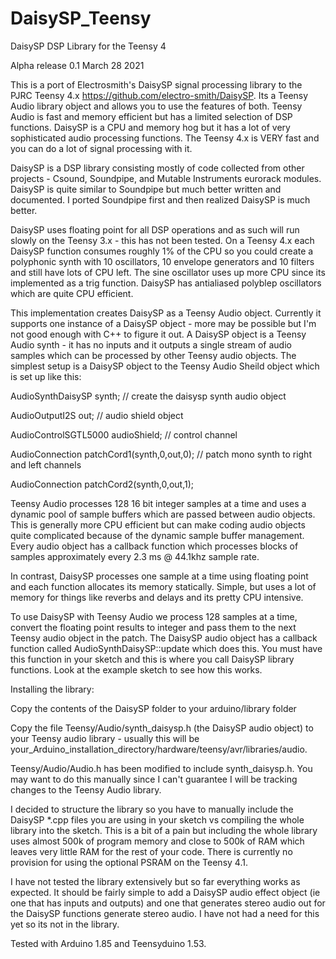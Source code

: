 # DaisySP_Teensy

DaisySP DSP Library for the Teensy 4

Alpha release 0.1 March 28 2021
 
This is a port of Electrosmith's DaisySP signal processing library to the PJRC Teensy 4.x https://github.com/electro-smith/DaisySP. Its a Teensy Audio library object and allows you to use the features of both. Teensy Audio is fast and memory efficient but has a limited selection of DSP functions. DaisySP is a CPU and memory hog but it has a lot of very sophisticated audio processing functions. The Teensy 4.x is VERY fast and you can do a lot of signal processing with it.
 
DaisySP is a DSP library consisting mostly of code collected from other projects - Csound, Soundpipe, and Mutable Instruments eurorack modules. DaisySP is quite similar to Soundpipe but much better written and documented. I ported Soundpipe first and then realized DaisySP is much better.

DaisySP uses floating point for all DSP operations and as such will run slowly on the Teensy 3.x - this has not been tested. On a Teensy 4.x each DaisySP function consumes roughly 1% of the CPU so you could create a polyphonic synth with 10 oscillators, 10 envelope generators and 10 filters and still have lots of CPU left. The sine oscillator uses up more CPU since its implemented as a trig function. DaisySP has antialiased polyblep oscillators which are quite CPU efficient.

This implementation creates DaisySP as a Teensy Audio object. Currently it supports one instance of a DaisySP object - more may be possible but I'm not good enough with C++ to figure it out. A DaisySP object is a Teensy Audio synth - it has no inputs and it outputs a single stream of audio samples which can be processed by other Teensy audio objects.
The simplest setup is a DaisySP object to the Teensy Audio Sheild object which is set up like this:

AudioSynthDaisySP synth;  // create the daisysp synth audio object

AudioOutputI2S out;   // audio shield object

AudioControlSGTL5000 audioShield;  // control channel

AudioConnection patchCord1(synth,0,out,0);  // patch mono synth to right and left channels

AudioConnection patchCord2(synth,0,out,1);

Teensy Audio processes 128 16 bit integer samples at a time and uses a dynamic pool of sample buffers which are passed between audio objects. This is generally more CPU efficient but can make coding audio objects quite complicated because of the dynamic sample buffer management. Every audio object has a callback function which processes blocks of samples approximately every 2.3 ms @ 44.1khz sample rate.

In contrast, DaisySP processes one sample at a time using floating point and each function allocates its memory statically. Simple, but uses a lot of memory for things like reverbs and delays and its pretty CPU intensive. 

To use DaisySP with Teensy Audio we process 128 samples at a time, convert the floating point results to integer and pass them to the next Teensy audio object in the patch. The DaisySP audio object has a callback function called AudioSynthDaisySP::update which does this. You must have this function in your sketch and this is where you call DaisySP library functions. Look at the example sketch to see how this works.

Installing the library:

Copy the contents of the DaisySP folder to your arduino/library folder

Copy the file Teensy/Audio/synth_daisysp.h (the DaisySP audio object) to your Teensy audio library - usually this will be your_Arduino_installation_directory/hardware/teensy/avr/libraries/audio. 

Teensy/Audio/Audio.h has been modified to include synth_daisysp.h. You may want to do this manually since I can't guarantee I will be tracking changes to the Teensy Audio library.


I decided to structure the library so you have to manually include the DaisySP *.cpp files you are using in your sketch vs compiling the whole library into the sketch. This is a bit of a pain but including the whole library uses almost 500k of program memory and close to 500k of RAM which leaves very little RAM for the rest of your code. There is currently no provision for using the optional PSRAM on the Teensy 4.1.

I have not tested the library extensively but so far everything works as expected. It should be fairly simple to add a DaisySP audio effect object (ie one that has inputs and outputs) and one that generates stereo audio out for the DaisySP functions generate stereo audio. I have not had a need for this yet so its not in the library.

Tested with Arduino 1.85 and Teensyduino 1.53.



